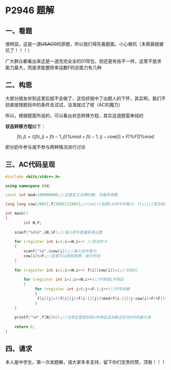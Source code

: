 # P2946 题解

## 一、看题
  很明显，这是一道~~USACO~~的原题，所以我们得先看题面，小心被坑（本蒟蒻就被坑了！！！）
  
 广大群众都看出来这是一道完完全全的01背包，但还是有些不一样，这里不是求能力最大，而是求能整除幸运数F的总能力有几种
 
## 二、构思
大部分朋友听到这里后就不会做了，这恰好就中了出题人的下怀，其实啊，我们不妨直接按题目中的条件去试试，没准就过了呢（AC的魔力）

所以，根据题面所说的，可以看出状态转移方程，其实这道题蛮单纯的

**状态转移方程**如下：


$$f (i,j) = ( ( f (i,j) + f(i-1,j)) \% mod + f (i-1,(j - cow[ i ] + F ) \% F ] ) \% mod$$


即分奶牛参与或不参与两种情况进行讨论

## 三、AC代码呈现

```cpp
#include <bits/stdc++.h>

using namespace std;

const int mod=100000000;//这里定义去模的数，尽量用常数 

long long cow[2005],f[2005][2005];//cow[i]指第i头奶牛的能力，f[i][j]是存前i件物品且余数正好为j时的最大值 

int main()
{
        int N,F;
        
	scanf("%d%d",&N,&F);//输入奶牛数量和幸运数 
    
	for (register int i=1;i<=N;i++) //适当的卡 
	{
		scanf("%d",&cow[i]);//输入奶牛能力 
		cow[i]%=F;//这里可以提前取模，减少时间 
	} 
    
	for (register int i=1;i<=N;i++) f[i][cow[i]]=1;//初始化 
	
        for (register int i=1;i<=N;i++)//列举前i件物品 
        {
    	     for (register int j=0;j<=F-1;j++)//列举余数 
             {
        	  f[i][j]=((f[i][j]+f[i-1][j])%mod+f[i-1][(j-cow[i]+F)%F])%mod;//状态转移方程应用 
             }
	}
    
	printf("%d",f[N][0]);//注意这里是到前n件物品且余数正好为0时的最大值 
    
	return 0;
}

```

## 四、请求
本人是中学生，第一次发题解，请大家多多支持，留下你们宝贵的赞，顶我！！！
